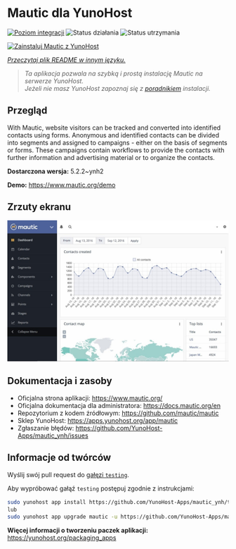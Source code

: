 <!--
To README zostało automatycznie wygenerowane przez <https://github.com/YunoHost/apps/tree/master/tools/readme_generator>
Nie powinno być ono edytowane ręcznie.
-->

# Mautic dla YunoHost

[![Poziom integracji](https://apps.yunohost.org/badge/integration/mautic)](https://ci-apps.yunohost.org/ci/apps/mautic/)
![Status działania](https://apps.yunohost.org/badge/state/mautic)
![Status utrzymania](https://apps.yunohost.org/badge/maintained/mautic)

[![Zainstaluj Mautic z YunoHost](https://install-app.yunohost.org/install-with-yunohost.svg)](https://install-app.yunohost.org/?app=mautic)

*[Przeczytaj plik README w innym języku.](./ALL_README.md)*

> *Ta aplikacja pozwala na szybką i prostą instalację Mautic na serwerze YunoHost.*  
> *Jeżeli nie masz YunoHost zapoznaj się z [poradnikiem](https://yunohost.org/install) instalacji.*

## Przegląd

With Mautic, website visitors can be tracked and converted into identified contacts using forms. Anonymous and identified contacts can be divided into segments and assigned to campaigns - either on the basis of segments or forms. These campaigns contain workflows to provide the contacts with further information and advertising material or to organize the contacts.


**Dostarczona wersja:** 5.2.2~ynh2

**Demo:** <https://www.mautic.org/demo>

## Zrzuty ekranu

![Zrzut ekranu z Mautic](./doc/screenshots/mautic-Screenshots.jpg)

## Dokumentacja i zasoby

- Oficjalna strona aplikacji: <https://www.mautic.org/>
- Oficjalna dokumentacja dla administratora: <https://docs.mautic.org/en>
- Repozytorium z kodem źródłowym: <https://github.com/mautic/mautic>
- Sklep YunoHost: <https://apps.yunohost.org/app/mautic>
- Zgłaszanie błędów: <https://github.com/YunoHost-Apps/mautic_ynh/issues>

## Informacje od twórców

Wyślij swój pull request do [gałęzi `testing`](https://github.com/YunoHost-Apps/mautic_ynh/tree/testing).

Aby wypróbować gałąź `testing` postępuj zgodnie z instrukcjami:

```bash
sudo yunohost app install https://github.com/YunoHost-Apps/mautic_ynh/tree/testing --debug
lub
sudo yunohost app upgrade mautic -u https://github.com/YunoHost-Apps/mautic_ynh/tree/testing --debug
```

**Więcej informacji o tworzeniu paczek aplikacji:** <https://yunohost.org/packaging_apps>
